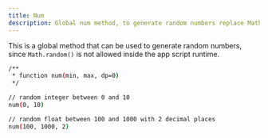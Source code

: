 ```yaml
---
title: Num
description: Global num method, to generate random numbers replace Math.random()
---
```


This is a global method that can be used to generate random numbers, since `Math.random()` is not allowed inside the app script runtime.

```sh frame="none"
/**
 * function num(min, max, dp=0)
 */

// random integer between 0 and 10
num(0, 10)

// random float between 100 and 1000 with 2 decimal places
num(100, 1000, 2)
```

